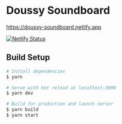 # Doussy Soundboard

https://doussy-soundboard.netlify.app

[![Netlify Status](https://api.netlify.com/api/v1/badges/1fd8facb-5b56-4604-a422-679b016550b4/deploy-status)](https://app.netlify.com/sites/doussy-soundboard/deploys)

## Build Setup

```bash
# Install dependencies
$ yarn

# Serve with hot reload at localhost:3000
$ yarn dev

# Build for production and launch server
$ yarn build
$ yarn start
```
